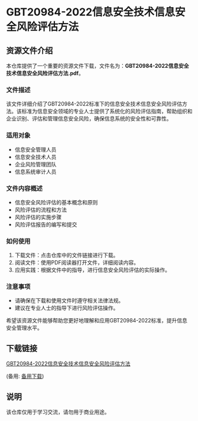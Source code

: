 # GBT20984-2022信息安全技术信息安全风险评估方法

## 资源文件介绍

本仓库提供了一个重要的资源文件下载，文件名为：**GBT20984-2022信息安全技术信息安全风险评估方法.pdf**。

### 文件描述

该文件详细介绍了GBT20984-2022标准下的信息安全技术信息安全风险评估方法。该标准为信息安全领域的专业人士提供了系统化的风险评估指南，帮助组织和企业识别、评估和管理信息安全风险，确保信息系统的安全性和可靠性。

### 适用对象

- 信息安全管理人员
- 信息安全技术人员
- 企业风险管理团队
- 信息系统审计人员

### 文件内容概述

- 信息安全风险评估的基本概念和原则
- 风险评估的流程和方法
- 风险评估的实施步骤
- 风险评估报告的编写和提交

### 如何使用

1. 下载文件：点击仓库中的文件链接进行下载。
2. 阅读文件：使用PDF阅读器打开文件，详细阅读内容。
3. 应用实践：根据文件中的指导，进行信息安全风险评估的实际操作。

### 注意事项

- 请确保在下载和使用文件时遵守相关法律法规。
- 建议在专业人士的指导下进行风险评估操作。

希望该资源文件能够帮助您更好地理解和应用GBT20984-2022标准，提升信息安全管理水平。

## 下载链接
[GBT20984-2022信息安全技术信息安全风险评估方法](https://pan.quark.cn/s/75353eb7b246) 

(备用: [备用下载](https://pan.baidu.com/s/12f50pxcDJ2Qj5926bh0coQ?pwd=1234))

## 说明

该仓库仅用于学习交流，请勿用于商业用途。
